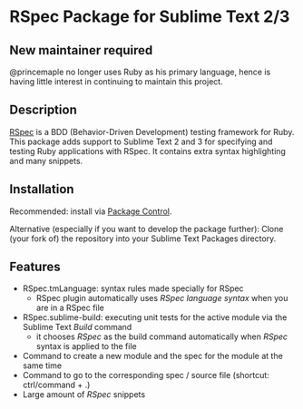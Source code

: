 # RSpec Package for Sublime Text 2/3

## New maintainer required
@princemaple no longer uses Ruby as his primary language, hence is having little interest in continuing to maintain this project.

## Description

[RSpec][rspec] is a BDD (Behavior-Driven Development) testing framework for Ruby. This package adds support to Sublime Text 2 and 3 for specifying and testing Ruby applications with RSpec. It contains extra syntax highlighting and many snippets.

[rspec]: http://rspec.info/

## Installation

Recommended: install via [Package Control][package-control].

Alternative (especially if you want to develop the package further): Clone (your fork of) the repository into your Sublime Text Packages directory.

[package-control]: https://sublime.wbond.net/

## Features

* RSpec.tmLanguage: syntax rules made specially for RSpec
   * RSpec plugin automatically uses *RSpec language syntax* when you are in a RSpec file
* RSpec.sublime-build: executing unit tests for the active module via the Sublime Text *Build* command
   * it chooses *RSpec* as the build command automatically when *RSpec* syntax is applied to the file
* Command to create a new module and the spec for the module at the same time
* Command to go to the corresponding spec / source file (shortcut: ctrl/command + .)
* Large amount of *RSpec* snippets
